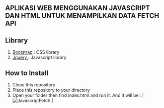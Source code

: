 ## APLIKASI WEB MENGGUNAKAN JAVASCRIPT DAN HTML UNTUK MENAMPILKAN DATA FETCH API

## Library 
<ol>
  <li><a href='https://getbootstrap.com/'>Bootstrap</a> : CSS library </li>
  <li><a href='https://code.jquery.com/jquery-3.5.1.min.js'> Jquery </a> : Javascript library</li>
</ol>

## How to Install
1. Clone this repository
2. Place this repository to your directory
3. Open your folder then find index.html and run it. And it will be :
| ![JavascriptFetch](https://user-images.githubusercontent.com/49930719/106379733-99daa780-63e0-11eb-95ca-47cbefbe24dd.PNG) |
